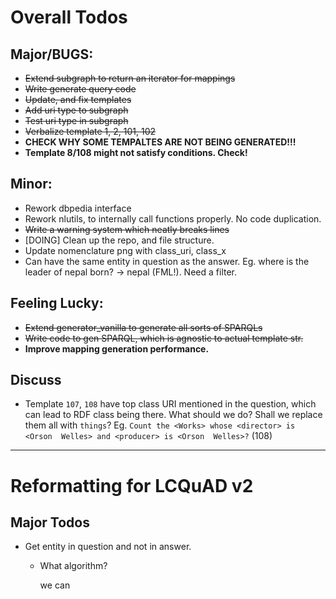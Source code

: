 # Overall Todos

## Major/BUGS:

- ~~Extend subgraph to return an iterator for mappings~~
- ~~Write generate query code~~
- ~~Update, and fix templates~~
- ~~Add uri type to subgraph~~
- ~~Test uri type in subgraph~~
- ~~Verbalize template 1, 2, 101, 102~~
- **CHECK WHY SOME TEMPALTES ARE NOT BEING GENERATED!!!**
- **Template 8/108 might not satisfy conditions. Check!**

## Minor:

- Rework dbpedia interface
- Rework nlutils, to internally call functions properly. No code duplication.
- ~~Write a warning system which neatly breaks lines~~
- [DOING] Clean up the repo, and file structure.
- Update nomenclature png with class_uri, class_x
- Can have the same entity in question as the answer. Eg. where is the leader of nepal born? -> nepal (FML!). Need a filter.

## Feeling Lucky:

- ~~Extend generator_vanilla to generate all sorts of SPARQLs~~
- ~~Write code to gen SPARQL, which is agnostic to actual template str.~~
- **Improve mapping generation performance.**

## Discuss

- Template `107`, `108` have top class URI mentioned in the question, which can lead to RDF class being there. 
What should we do? Shall we replace them all with `things`?
Eg. `Count the <Works> whose <director> is <Orson  Welles> and <producer> is <Orson  Welles>?` (108)



-------------------------

# Reformatting for LCQuAD v2

## Major Todos

- Get entity in question and not in answer.
    - What algorithm?
    
       we can
